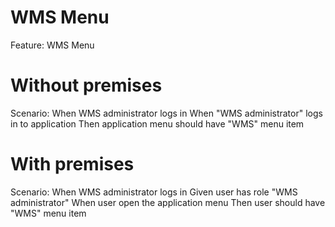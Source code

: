 # WMS Menu

Feature: WMS Menu

  # Without premises
  Scenario: When WMS administrator logs in
    When "WMS administrator" logs in to application
    Then application menu should have "WMS" menu item

  # With premises
  Scenario: When WMS administrator logs in
    Given user has role "WMS administrator"
    When user open the application menu
    Then user should have "WMS" menu item